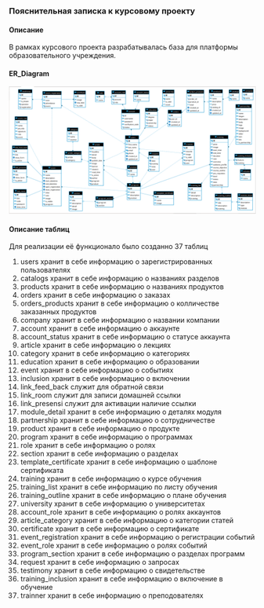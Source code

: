 ### Пояснительная записка к курсовому проекту

#### Описание

В рамках курсового проекта разрабатывалась база для платформы образовательного учреждения.

#### ER_Diagram
![ER_Diagrama](ERDiagramPlatforma.png)

#### Описание таблиц

Для реализации её функционало было созданно 37 таблиц
1. users хранит в себе информацию о зарегистрированных пользователях
2. catalogs хранит в себе информацию о названиях разделов
3. products хранит в себе информацию о названиях продуктов
4. orders хранит в себе информацию о заказах
5. orders_products хранит в себе информацию о колличестве заказанных продуктов
6. company хранит в себе информацию о названии компании
7. account хранит в себе информацию о аккаунте
8. account_status хранит в себе информацию о статусе аккаунта
9. article хранит в себе информацию о лекциях
10. category хранит в себе информацию о категориях
11. education хранит в себе информацию о образовании
12. event хранит в себе информацию о событиях
13. inclusion хранит в себе информацию о включении
14. link_feed_back служит для обратной связи
15. link_room служит для записи домашней ссылки
16. link_presensi служит для активации наличие ссылки
17. module_detail хранит в себе информацию о деталях модуля
18. partnership хранит в себе информацию о сотрудничестве
19. product хранит в себе информацию о продукте
20. program хранит в себе информацию о программах
21. role хранит в себе информацию о ролях
22. section хранит в себе информацию о разделах
23. template_certificate хранит в себе информацию о шаблоне сертификата
24. training хранит в себе информацию о курсе обучения
25. training_list хранит в себе информацию по листу обучения
26. training_outline хранит в себе информацию о плане обучения
27. university хранит в себе информацию о университетах
28. account_role хранит в себе информацию о ролях аккаунтов
29. article_category хранит в себе информацию о категории статей
30. certificate хранит в себе информацию о сертификате
31. event_registration хранит в себе информацию о регистрации событий
32. event_role хранит в себе информацию о ролях событий
33. program_section хранит в себе информацию о разделах программ
34. request хранит в себе информацию о запросах
35. testimony хранит в себе информацию о свидетельстве
36. training_inclusion хранит в себе информацию о включение в обучение
37. trainner хранит в себе информацию о преподователях
